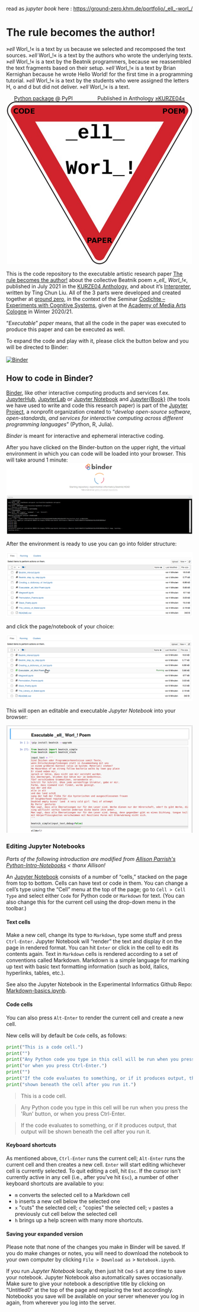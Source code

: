 read as *jupyter book* here : https://ground-zero.khm.de/portfolio/_ell_-worl_/

# The rule becomes the author!

»_ell_ Worl_!« is a text by us because we selected and recomposed the text sources. »_ell_ Worl_!« is a text by the authors who wrote the underlying texts. »_ell_ Worl_!« is a text by the Beatnik programmers, because we reassembled the text fragments based on their setup. »_ell_ Worl_!« is a text by Brian Kernighan because he wrote Hello World! for the first time in a programming tutorial. »_ell_ Worl_!« is a text by the students who were assigned the letters H, o and d but did not deliver. »_ell_ Worl_!« is a text.
<center><a href="https://pypi.org/project/beatnik/">Python package</a> @ PyPI &nbsp&nbsp&nbsp&nbsp&nbsp&nbsp&nbsp&nbsp&nbsp&nbsp&nbsp&nbsp&nbsp&nbsp&nbsp&nbspPublished in Anthology <a href="https://www.khm.de/kurze/">»KURZE04«</a>
</center>
<center><img src="./_images/co-po-pa.jpg" alt="img" width="500px" /></center>

This is the code repository to the executable artistic research paper [The rule becomes the author!](https://dev.ground-zero.khm.de/ell-worl-paper/) about the collective Beatnik poem *»\_ell\_ Worl\_!«*, published in July 2021 in the [KURZE04 Anthology](https://www.khm.de/kurze/), and about it’s [Interpreter](https://pypi.org/project/beatnik/), written by Ting Chun Liu. All of the 3 parts were developed and created together at [ground zero](https://ground-zero.khm.de/), in the context of the Seminar [Codichte – Experiments with Cognitive Systems](https://ground-zero.khm.de/?portfolio=seminar-codichte-experiments-with-cognitive-systems), given at the [Academy of Media Arts Cologne](https://en.khm.de/home/) in Winter 2020/21.

“*Executable*” *paper* means, that all the code in the paper was executed to produce this paper and can be executed as well. 

To expand the code and play with it, please click the button below and you will be directed to Binder:<br><br>
[![Binder](https://mybinder.org/badge_logo.svg)](https://mybinder.org/v2/gh/experimental-informatics/_ell_-Worl_-/HEAD)

## How to code in Binder?

[Binder](https://jupyter.org/binder), like other interactive computing products and services f.ex. [JupyterHub](https://jupyterhub.readthedocs.io/en/latest/), [JupyterLab](https://jupyterlab.readthedocs.io/en/stable/) or [Jupyter Notebook](https://jupyter-notebook.readthedocs.io/en/stable/) and [Jupyter{Book}](https://jupyterbook.org/intro.html) (the tools we have used to write and code this research paper) is part of the [Jupyter Project](https://jupyter.readthedocs.io/en/latest/), a nonprofit organization created to “*develop open-source software, open-standards, and services for interactive computing across different programming languages*” (Python, R, Julia).

*Binder* is meant for interactive and ephemeral interactive coding.

After you have clicked on the Binder-button on the upper right, the virtual environment in which you can code will be loaded into your browser. This will take around 1 minute:
<img src="./_images/binder.png" alt="push-pop" width="820px" />

After the environment is ready to use you can go into folder structure:

![img](./_images/folders.png)

 and click the page/notebook of your choice:

![img](./_images/files.png)

This will open an editable and executable *Jupyter Notebook* into your browser:

![img](./_images/execpoem.png)

### Editing Jupyter Notebooks 

*Parts of the following introduction are modified from [Allison Parrish's Python-Intro-Notebooks](https://github.com/aparrish/dmep-python-intro) < thanx Allison!* 


An [Jupyter Notebook](https://jupyter-notebook.readthedocs.io/en/stable/) consists of a number of “cells,” stacked on the page from top to bottom. Cells can have text or code in them. You can change a cell’s type using the “Cell” menu at the top of the page; go to `Cell > Cell Type` and select either `Code` for Python code or `Markdown` for text. (You can also change this for the current cell using the drop-down menu in the toolbar.)

#### Text cells

Make a new cell, change its type to `Markdown`, type some stuff and press `Ctrl-Enter`. Jupyter Notebook will “render” the text and display it on the page in rendered format. You can hit `Enter` or click in the cell to edit its contents again. Text in `Markdown` cells is rendered according to a set of conventions called Markdown. Markdown is a simple language for marking up text with basic text formatting information (such as bold, italics, hyperlinks, tables, etc.).

See also the Jupyter Notebook in the Experimental Informatics Github Repo: [Markdown-basics.ipynb](https://github.com/experimental-informatics/hands-on-python/blob/master/Markdown-basics.ipynb).
#### Code cells

You can also press `Alt-Enter` to render the current cell and create a new cell. 

New cells will by default be `Code` cells, as follows:

```python
print("This is a code cell.")
print("")
print("Any Python code you type in this cell will be run when you press the 'Run' button,")
print("or when you press Ctrl-Enter.")
print("")
print("If the code evaluates to something, or if it produces output, that output will be")
print("shown beneath the cell after you run it.")
```
> This is a code cell.

> Any Python code you type in this cell will be run when you press the 'Run' button,
> or when you press Ctrl-Enter.

> If the code evaluates to something, or if it produces output, that output will be 
> shown beneath the cell after you run it.

#### Keyboard shortcuts

As mentioned above, `Ctrl-Enter` runs the current cell; `Alt-Enter` runs the current cell and then creates a new cell. `Enter` will start editing whichever cell is currently selected. To quit editing a cell, hit `Esc`. If the cursor isn't currently active in any cell (i.e., after you've hit `Esc`), a number of other keyboard shortcuts are available to you:

* `m` converts the selected cell to a Markdown cell
* `b` inserts a new cell below the selected one
* `x` "cuts" the selected cell; `c` "copies" the selected cell; `v` pastes a previously cut cell below the selected cell
* `h` brings up a help screen with many more shortcuts.

#### Saving your expanded version

Please note that none of the changes you make in Binder will be saved. If you do make changes or notes, you will need to download the notebook to your own computer by clicking `File > Download as` > `Notebook.ipynb`.

If you run *Jupyter Notebook* locally, then just hit `Cmd-S` at any time to save your notebook. Jupyter Notebook also automatically saves occasionally. Make sure to give your notebook a descriptive title by clicking on “Untitled0” at the top of the page and replacing the text accordingly. Notebooks you save will be available on your server whenever you log in again, from wherever you log into the server.

